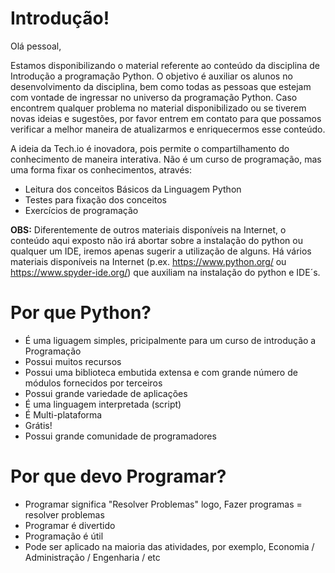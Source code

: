# Introdução!

Olá pessoal,

Estamos disponibilizando o material referente ao conteúdo da disciplina de Introdução a programação Python. O objetivo é auxiliar os alunos no desenvolvimento da disciplina, bem como todas as pessoas que estejam com vontade de ingressar no universo da programação Python.
Caso encontrem qualquer problema no material disponibilizado ou se tiverem novas ideias e sugestões, por favor entrem em contato para que possamos verificar a melhor maneira de atualizarmos e enriquecermos esse conteúdo.

A ideia da Tech.io é inovadora, pois permite o compartilhamento do conhecimento de maneira interativa. Não é um curso de programação, mas uma forma fixar os conhecimentos, através:

+ Leitura dos conceitos Básicos da Linguagem Python
+ Testes para fixação dos conceitos
+ Exercícios de programação

**OBS:** Diferentemente de outros materiais disponíveis na Internet, o conteúdo aqui exposto não irá abortar sobre a instalação do python ou qualquer um IDE, iremos apenas sugerir a utilização de alguns. Há vários materiais disponíveis na Internet (p.ex. https://www.python.org/ ou https://www.spyder-ide.org/) que auxiliam na instalação do python e IDE´s.

# Por que Python?

+ É uma liguagem simples, pricipalmente para um curso de introdução a Programação
+ Possui muitos recursos
+ Possui uma biblioteca embutida extensa e com grande número de módulos fornecidos por terceiros
+ Possui grande variedade de aplicações
+ É uma linguagem interpretada (script)‏
+ É Multi-plataforma
+ Grátis!
+ Possui grande comunidade de programadores
 
# Por que devo Programar?

+ Programar significa "Resolver Problemas" logo,
                  Fazer programas = resolver problemas
+ Programar é divertido
+ Programação é útil
+ Pode ser aplicado na maioria das atividades, por exemplo, Economia / Administração / Engenharia / etc

